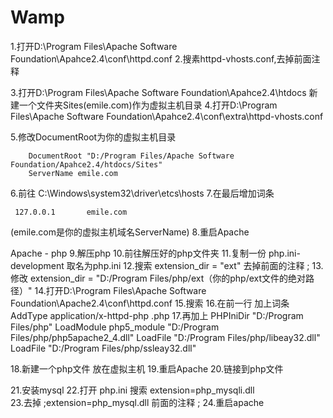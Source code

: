 # Wamp

1.打开D:\Program Files\Apache Software Foundation\Apahce2.4\conf\httpd.conf
2.搜素httpd-vhosts.conf,去掉前面注释

3.打开D:\Program Files\Apache Software Foundation\Apahce2.4\htdocs 新建一个文件夹Sites(emile.com)作为虚拟主机目录
4.打开D:\Program Files\Apache Software Foundation\Apahce2.4\conf\extra\httpd-vhosts.conf

5.修改DocumentRoot为你的虚拟主机目录

		DocumentRoot "D:/Program Files/Apache Software Foundation/Apahce2.4/htdocs/Sites"
    	ServerName emile.com

6.前往 C:\Windows\system32\driver\etcs\hosts
7.在最后增加词条

	 127.0.0.1       emile.com 

 (emile.com是你的虚拟主机域名ServerName)
8.重启Apache


Apache - php
9.解压php
10.前往解压好的php文件夹
11.复制一份  php.ini-development  取名为php.ini
12.搜索  extension_dir = "ext" 去掉前面的注释 ; 
13.修改 extension_dir = "D:/Program Files/php/ext（你的php/ext文件的绝对路径）"
14.打开D:\Program Files\Apache Software Foundation\Apache2.4\conf\httpd.conf
15.搜索<IfModule mime_module>
16.在<IfModule mime_module>前一行   加上词条   AddType application/x-httpd-php .php
17.再加上
		PHPIniDir "D:/Program Files/php"
		LoadModule php5_module "D:/Program Files/php/php5apache2_4.dll"
		LoadFile "D:/Program Files/php/libeay32.dll"
		LoadFile "D:/Program Files/php/ssleay32.dll"

18.新建一个php文件 放在虚拟主机
19.重启Apache
20.链接到php文件

21.安装mysql
22.打开 php.ini 搜索 extension=php_mysqli.dll  
23.去掉 ;extension=php_mysql.dll  前面的注释  ;
24.重启apache
